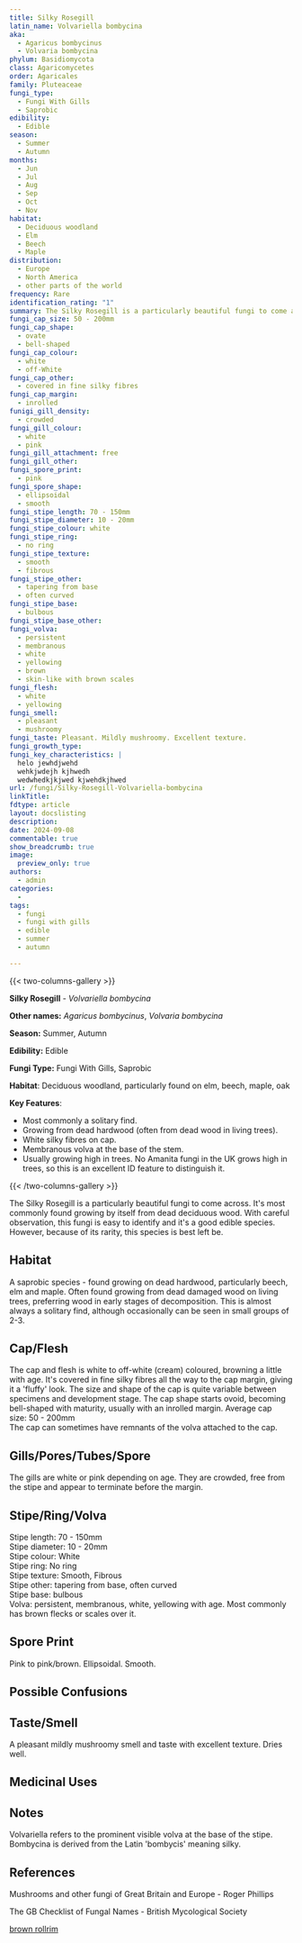 ```yaml
---
title: Silky Rosegill
latin_name: Volvariella bombycina
aka:
  - Agaricus bombycinus
  - Volvaria bombycina
phylum: Basidiomycota
class: Agaricomycetes
order: Agaricales
family: Pluteaceae
fungi_type:
  - Fungi With Gills
  - Saprobic
edibility:
  - Edible
season:
  - Summer
  - Autumn
months:
  - Jun
  - Jul
  - Aug
  - Sep
  - Oct
  - Nov
habitat:
  - Deciduous woodland
  - Elm
  - Beech
  - Maple
distribution:
  - Europe
  - North America
  - other parts of the world
frequency: Rare
identification_rating: "1"
summary: The Silky Rosegill is a particularly beautiful fungi to come across. It's most commonly found growing by itself from dead deciduous wood. With careful observation, this fungi is easy to identify and it's a good edible species. However, because of its rarity, this species is best left be.
fungi_cap_size: 50 - 200mm
fungi_cap_shape:
  - ovate
  - bell-shaped
fungi_cap_colour:
  - white
  - off-White
fungi_cap_other:
  - covered in fine silky fibres
fungi_cap_margin:
  - inrolled
funigi_gill_density:
  - crowded
fungi_gill_colour: 
  - white
  - pink
fungi_gill_attachment: free
fungi_gill_other: 
fungi_spore_print: 
  - pink
fungi_spore_shape: 
  - ellipsoidal
  - smooth
fungi_stipe_length: 70 - 150mm
fungi_stipe_diameter: 10 - 20mm
fungi_stipe_colour: white
fungi_stipe_ring:
  - no ring
fungi_stipe_texture: 
  - smooth
  - fibrous
fungi_stipe_other: 
  - tapering from base
  - often curved
fungi_stipe_base: 
  - bulbous
fungi_stipe_base_other: 
fungi_volva:
  - persistent
  - membranous
  - white
  - yellowing
  - brown
  - skin-like with brown scales
fungi_flesh: 
  - white
  - yellowing
fungi_smell: 
  - pleasant
  - mushroomy
fungi_taste: Pleasant. Mildly mushroomy. Excellent texture.
fungi_growth_type: 
fungi_key_characteristics: |
  helo jewhdjwehd
  wehkjwdejh kjhwedh
  wedwhedkjkjwed kjwehdkjhwed
url: /fungi/Silky-Rosegill-Volvariella-bombycina
linkTitle: 
fdtype: article
layout: docslisting
description: 
date: 2024-09-08
commentable: true
show_breadcrumb: true
image:
  preview_only: true
authors:
  - admin
categories:
  -
tags:
  - fungi
  - fungi with gills
  - edible
  - summer
  - autumn

---
```


{{< two-columns-gallery >}}

**Silky Rosegill** - _Volvariella bombycina_

**Other names:**  *Agaricus bombycinus*, *Volvaria bombycina*  

**Season:** Summer, Autumn

**Edibility:** Edible  

**Fungi Type:** Fungi With Gills, Saprobic

**Habitat**: Deciduous woodland, particularly found on elm, beech, maple, oak

**Key Features**:

- Most commonly a solitary find.
- Growing from dead hardwood (often from dead wood in living trees).  
- White silky fibres on cap.
- Membranous volva at the base of the stem.
- Usually growing high in trees. No Amanita fungi in the UK grows high in trees, so this is an excellent ID feature to distinguish it.

{{< /two-columns-gallery >}}


The Silky Rosegill is a particularly beautiful fungi to come across. It's most commonly found growing by itself from dead deciduous wood. With careful observation, this fungi is easy to identify and it's a good edible species. However, because of its rarity, this species is best left be.

## Habitat

A saprobic species - found growing on dead hardwood, particularly beech, elm and maple. Often found growing from dead damaged wood on living trees, preferring wood in early stages of decomposition.  This is almost always a solitary find, although occasionally can be seen in small groups of 2-3. 

## Cap/Flesh

The cap and flesh is white to off-white (cream) coloured, browning a little with age. It's covered in fine silky fibres all the way to the cap margin, giving it a 'fluffy' look.
The size and shape of the cap is quite variable between specimens and development stage.
The cap shape starts ovoid, becoming bell-shaped with maturity, usually with an inrolled margin. 
Average cap size: 50 - 200mm  
The cap can sometimes have remnants of the volva attached to the cap.

## Gills/Pores/Tubes/Spore

The gills are white or pink depending on age. They are crowded, free from the stipe and appear to terminate before the margin.


## Stipe/Ring/Volva

Stipe length: 70 - 150mm  
Stipe diameter: 10 - 20mm  
Stipe colour: White  
Stipe ring: No ring  
Stipe texture: Smooth, Fibrous  
Stipe other: tapering from base, often curved  
Stipe base: bulbous    
Volva: persistent, membranous, white, yellowing with age. Most commonly has brown flecks or scales over it.

## Spore Print

Pink to pink/brown. Ellipsoidal. Smooth.

## Possible Confusions

## Taste/Smell

A pleasant mildly mushroomy smell and taste with excellent texture. Dries well.

## Medicinal Uses

## Notes

Volvariella refers to the prominent visible volva at the base of the stipe. Bombycina is derived from the Latin 'bombycis' meaning silky.

## References

Mushrooms and other fungi of Great Britain and Europe - Roger Phillips

The GB Checklist of Fungal Names - British Mycological Society 

[brown rollrim](/guides/fungi/brown_roll_rim/)
